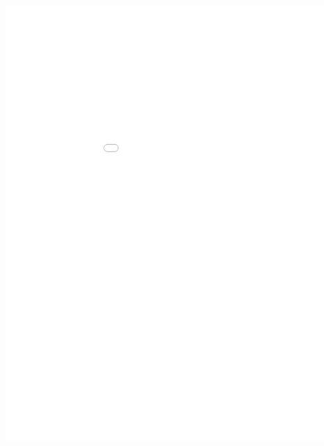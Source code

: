 <style>
.dox {
  min-width: 1050px;
  min-height: 1000px;
  width: 100%;
  display: block;
}
</style>

<div class="dox">
	<iframe src="./common/8.0/index.html" class="dox" frameborder="0">
	</iframe>
</div>
